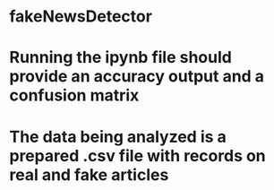 # fakeNewsDetector
# Running the ipynb file should provide an accuracy output and a confusion matrix
# The data being analyzed is a prepared .csv file with records on real and fake articles
